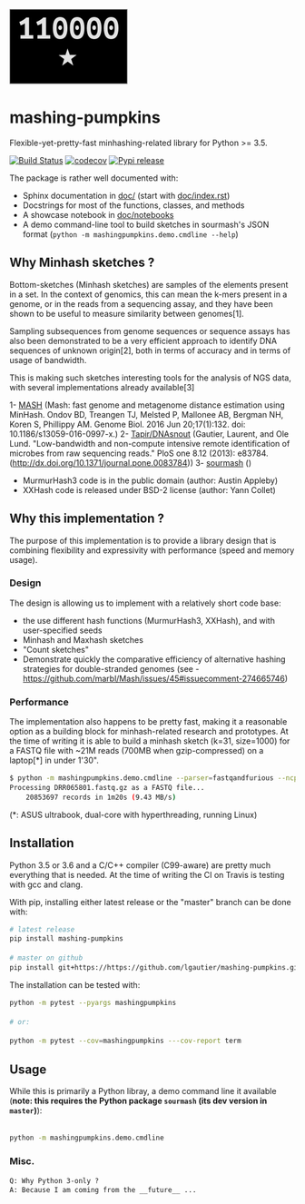 [![logo](doc/_static/mashingpumpkins.png)](doc/_static/mashingpumpkins.png)
# mashing-pumpkins

Flexible-yet-pretty-fast minhashing-related library for Python >= 3.5.

[![Build Status](https://travis-ci.org/lgautier/mashing-pumpkins.svg?branch=master)](https://travis-ci.org/lgautier/mashing-pumpkins)
[![codecov](https://codecov.io/gh/lgautier/mashing-pumpkins/branch/master/graph/badge.svg)](https://codecov.io/gh/lgautier/mashing-pumpkins)
[![Pypi release](https://img.shields.io/pypi/v/mashing-pumpkins.svg)](https://img.shields.io/pypi/v/mashing-pumpkins.svg)

The package is rather well documented with:
- Sphinx documentation in [doc/](doc/) (start with [doc/index.rst](doc/index.rst))
- Docstrings for most of the functions, classes, and methods
- A showcase notebook in [doc/notebooks](doc/notebooks)
- A demo command-line tool to build sketches in sourmash's JSON format (`python -m mashingpumpkins.demo.cmdline --help`)

## Why Minhash sketches ?

Bottom-sketches (Minhash sketches) are samples of the elements present in a set. In the context of genomics, this can mean
the k-mers present in a genome, or in the reads from a sequencing assay, and they have been shown to be useful to measure similarity
between genomes[1].

Sampling subsequences from genome sequences or sequence assays has also been demonstrated
to be a very efficient approach to identify DNA sequences of unknown origin[2], both in terms of accuracy and in
terms of usage of bandwidth.

This is making such sketches interesting tools for the analysis of NGS data, with several implementations already available[3]

1- [MASH](https://github.com/marbl/Mash) (Mash: fast genome and metagenome distance estimation using MinHash. Ondov BD, Treangen TJ, Melsted P, Mallonee AB, Bergman NH, Koren S, Phillippy AM. Genome Biol. 2016 Jun 20;17(1):132. doi: 10.1186/s13059-016-0997-x.)
2- [Tapir/DNAsnout](https://bitbucket.org/lgautier/dnasnout-client) (Gautier, Laurent, and Ole Lund. "Low-bandwidth and non-compute intensive remote identification of microbes from raw sequencing reads." PloS one 8.12 (2013): e83784.(http://dx.doi.org/10.1371/journal.pone.0083784))
3- [sourmash](https://github.com/dib-lab/sourmash) ()


- MurmurHash3 code is in the public domain (author: Austin Appleby)
- XXHash code is released under BSD-2 license (author: Yann Collet)

## Why this implementation ?

The purpose of this implementation is to provide a library design that is combining flexibility and expressivity with performance
(speed and memory usage).

### Design

The design is allowing us to implement with a relatively short code base:

- the use different hash functions (MurmurHash3, XXHash), and with user-specified seeds
- Minhash and Maxhash sketches
- "Count sketches"
- Demonstrate quickly the comparative efficiency of alternative hashing strategies for double-stranded genomes (see - https://github.com/marbl/Mash/issues/45#issuecomment-274665746)

### Performance

The implementation also happens to be pretty fast, making it a reasonable option as a building block for minhash-related research and prototypes.
At the time of writing it is able to build a minhash sketch (k=31, size=1000) for a FASTQ file with ~21M reads (700MB when gzip-compressed)
on a laptop[*] in under 1'30".

```bash
$ python -m mashingpumpkins.demo.cmdline --parser=fastqandfurious --ncpu=3 DRR065801.fastq.gz
Processing DRR065801.fastq.gz as a FASTQ file...
    20853697 records in 1m20s (9.43 MB/s)
```

(*: ASUS ultrabook, dual-core with hyperthreading, running Linux)

## Installation

Python 3.5 or 3.6 and a C/C++ compiler (C99-aware) are pretty much everything that is needed. At the time of writing the CI
on Travis is testing with gcc and clang.

With pip, installing either latest release or the "master" branch can be done with:

```bash
# latest release
pip install mashing-pumpkins

# master on github
pip install git+https://https://github.com/lgautier/mashing-pumpkins.git

```

The installation can be tested with:

```bash
python -m pytest --pyargs mashingpumpkins

# or:

python -m pytest --cov=mashingpumpkins ---cov-report term
```

## Usage

While this is primarily a Python libray, a demo command line it available
(**note: this requires the Python package `sourmash` (its dev version in `master`)**):

```bash

python -m mashingpumpkins.demo.cmdline

```


### Misc.

```
Q: Why Python 3-only ?
A: Because I am coming from the __future__ ...
```
